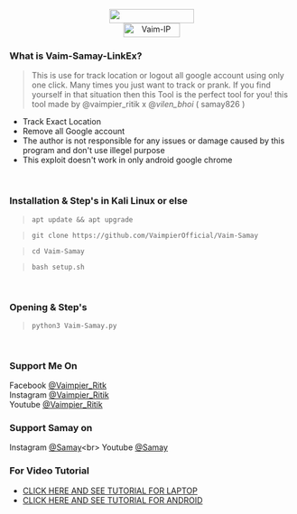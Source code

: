 
<p align="center">
<img src="https://img.shields.io/badge/Vaim-Samay-green" width="150" height="25"><br>
<img title="Vaim-IP" src="https://img.shields.io/badge/version-1.0-red" width="100" height="25"><br>
<!--img src="vaim-ip.png"><br-->
</center>
</p>

### What is Vaim-Samay-LinkEx?
> This is use for track location or logout all google account using only one click.
> Many times you just want to track or prank.
> If you find yourself in that situation then this Tool is the perfect tool for you!
> this tool made by @vaimpier_ritik x @_vilen_bhoi_ ( samay826 )

- Track Exact Location
- Remove all Google account 
- The author is not responsible for any issues or damage caused by this program and don't use illegel purpose
- This exploit doesn't work in only android google chrome 

<br>

### Installation & Step's in Kali Linux or else
 
> `apt update && apt upgrade`

> `git clone https://github.com/VaimpierOfficial/Vaim-Samay`
 
> `cd Vaim-Samay` 
 
> `bash setup.sh`

<br>

### Opening & Step's
 
> `python3 Vaim-Samay.py`

<br>

### Support Me On
Facebook [@Vaimpier_Ritk](https://www.facebook.com/vaimpier.ritik.143)<br>
Instagram [@Vaimpier_Ritik](https://instagram.com/vaimpier_ritik)<br>
Youtube [@Vaimpier_Ritik](https://www.youtube.com/channel/UCDWhaLh7OIKzH4Bk952l7Iw)

### Support Samay on
Instagram [@Samay](https://instagram.com/_vilen_bhoi_)<br>
Youtube [@Samay](https://www.youtube.com/c/CYBOGHACKERS)

### For Video Tutorial
- <a href="#"> CLICK HERE AND SEE TUTORIAL FOR LAPTOP</a>
- <a href="#"> CLICK HERE AND SEE TUTORIAL FOR ANDROID</a>

